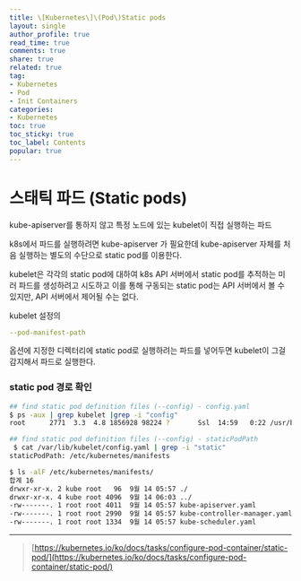 ```yaml
---
title: \[Kubernetes\]\(Pod\)Static pods
layout: single
author_profile: true
read_time: true
comments: true
share: true
related: true
tag:
- Kubernetes
- Pod
- Init Containers
categories:
- Kubernetes
toc: true
toc_sticky: true
toc_label: Contents
popular: true
---
```

# 스태틱 파드 (Static pods)
kube-apiserver를 통하지 않고 특정 노드에 있는 kubelet이 직접 실행하는 파드

k8s에서 파드를 실행하려면 kube-apiserver 가 필요한데 kube-apiserver 자체를 처음 실행하는 별도의 수단으로 static pod를 이용한다.

kubelet은 각각의 static pod에 대하여 k8s API 서버에서 static pod를 추적하는 미러 파드를 생성하려고 시도하고 이를 통해 구동되는 static pod는 API 서버에서 볼 수 있지만, API 서버에서 제어될 수는 없다.

kubelet 설정의

```yaml
--pod-manifest-path 
```

옵션에 지정한 디렉터리에 static pod로 실행하려는 파드를 넣어두면 kubelet이 그걸 감지해서 파드로 실행한다.

### static pod 경로 확인

```bash
## find static pod definition files (--config) - config.yaml
$ ps -aux | grep kubelet |grep -i "config"
root      2771  3.3  4.8 1856928 98224 ?       Ssl  14:59   0:22 /usr/bin/kubelet --bootstrap-kubeconfig=/etc/kubernetes/bootstrap-kubelet.conf --kubeconfig=/etc/kubernetes/kubelet.conf --config=/var/lib/kubelet/config.yaml --network-plugin=cni --pod-infra-container-image=k8s.gcr.io/pause:3.2

## find static pod definition files (--config) - staticPodPath
 $ cat /var/lib/kubelet/config.yaml | grep -i "static"
staticPodPath: /etc/kubernetes/manifests

$ ls -alF /etc/kubernetes/manifests/
합계 16
drwxr-xr-x. 2 kube root   96  9월 14 05:57 ./
drwxr-xr-x. 4 kube root 4096  9월 14 06:03 ../
-rw-------. 1 root root 4011  9월 14 05:57 kube-apiserver.yaml
-rw-------. 1 root root 2990  9월 14 05:57 kube-controller-manager.yaml
-rw-------. 1 root root 1334  9월 14 05:57 kube-scheduler.yaml
```

---

> [https://kubernetes.io/ko/docs/tasks/configure-pod-container/static-pod/](https://kubernetes.io/ko/docs/tasks/configure-pod-container/static-pod/)
>